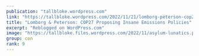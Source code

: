 ```yaml
---
publication: "tallbloke.wordpress.com"
link: "https://tallbloke.wordpress.com/2022/11/21/lomborg-peterson-cop27-proposing-insane-emissions-policies/"
title: "Lomborg & Peterson: COP27 Proposing Insane Emissions Policies"
excerpt: "Reblogged on WordPress.com"
image: "https://tallbloke.files.wordpress.com/2022/11/asylum-lunatics.png"
group: con
rank: 9
---
```

